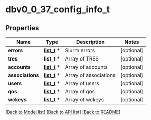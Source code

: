 # dbv0_0_37_config_info_t

## Properties
Name | Type | Description | Notes
------------ | ------------- | ------------- | -------------
**errors** | [**list_t**](dbv0_0_37_error.md) \* | Slurm errors | [optional] 
**tres** | **list_t \*** | Array of TRES | [optional] 
**accounts** | [**list_t**](dbv0_0_37_account.md) \* | Array of accounts | [optional] 
**associations** | [**list_t**](dbv0_0_37_association.md) \* | Array of associations | [optional] 
**users** | [**list_t**](dbv0_0_37_user.md) \* | Array of users | [optional] 
**qos** | [**list_t**](dbv0_0_37_qos.md) \* | Array of qos | [optional] 
**wckeys** | [**list_t**](dbv0_0_37_wckey.md) \* | Array of wckeys | [optional] 

[[Back to Model list]](../README.md#documentation-for-models) [[Back to API list]](../README.md#documentation-for-api-endpoints) [[Back to README]](../README.md)



